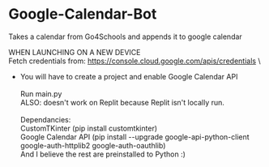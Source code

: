 # Google-Calendar-Bot
Takes a calendar from Go4Schools and appends it to google calendar

WHEN LAUNCHING ON A NEW DEVICE\
Fetch credentials from: https://console.cloud.google.com/apis/credentials \
- You will have to create a project and enable Google Calendar API\
\
Run main.py\
ALSO: doesn't work on Replit because Replit isn't locally run.\
\
Dependancies:\
CustomTKinter (pip install customtkinter)\
Google Calendar API (pip install --upgrade google-api-python-client google-auth-httplib2 google-auth-oauthlib)\
And I believe the rest are preinstalled to Python :)
